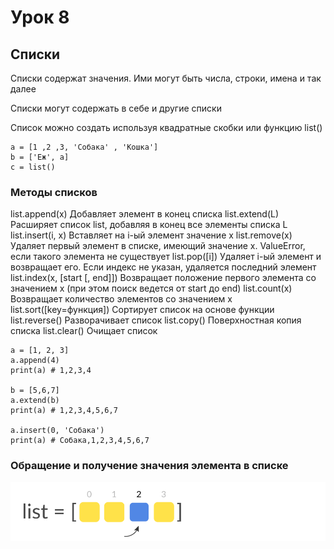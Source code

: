 # Урок 8
## Списки 

Списки содержат значения. Ими могут быть числа, строки, имена и так далее 

Списки могут содержать в себе и другие списки

Список можно создать используя квадратные скобки или функцию list()

    a = [1 ,2 ,3, 'Собака' , 'Кошка']
    b = ['Еж', a]
    c = list()



### Методы списков

list.append(x)	Добавляет элемент в конец списка
list.extend(L)	Расширяет список list, добавляя в конец все элементы списка L
list.insert(i, x)	Вставляет на i-ый элемент значение x
list.remove(x)	Удаляет первый элемент в списке, имеющий значение x. ValueError, если такого элемента не существует
list.pop([i])	Удаляет i-ый элемент и возвращает его. Если индекс не указан, удаляется последний элемент
list.index(x, [start [, end]])	Возвращает положение первого элемента со значением x (при этом поиск ведется от start до end)
list.count(x)	Возвращает количество элементов со значением x
list.sort([key=функция])	Сортирует список на основе функции
list.reverse()	Разворачивает список
list.copy()	Поверхностная копия списка
list.clear()	Очищает список

    a = [1, 2, 3]
    a.append(4)
    print(a) # 1,2,3,4

    b = [5,6,7]
    a.extend(b)
    print(a) # 1,2,3,4,5,6,7

    a.insert(0, 'Собака')
    print(a) # Собака,1,2,3,4,5,6,7

### Обращение и получение значения элемента в списке

![Альтернативный текст](/Урок_8/list.svg)